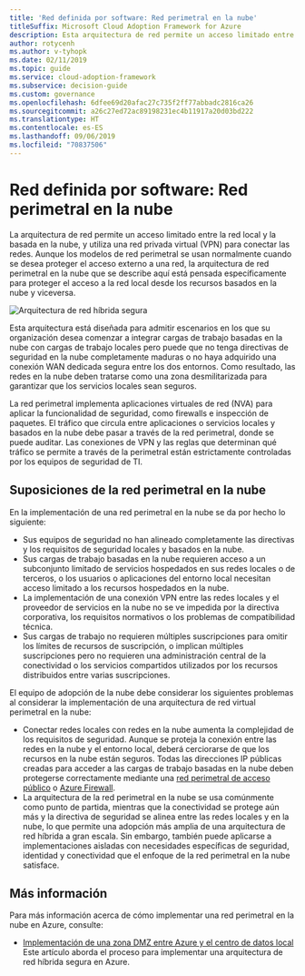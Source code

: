 ```yaml
---
title: 'Red definida por software: Red perimetral en la nube'
titleSuffix: Microsoft Cloud Adoption Framework for Azure
description: Esta arquitectura de red permite un acceso limitado entre la red local y las redes basadas en la nube.
author: rotycenh
ms.author: v-tyhopk
ms.date: 02/11/2019
ms.topic: guide
ms.service: cloud-adoption-framework
ms.subservice: decision-guide
ms.custom: governance
ms.openlocfilehash: 6dfee69d20afac27c735f2ff77abbadc2816ca26
ms.sourcegitcommit: a26c27ed72ac89198231ec4b11917a20d03bd222
ms.translationtype: HT
ms.contentlocale: es-ES
ms.lasthandoff: 09/06/2019
ms.locfileid: "70837506"
---
```

# <a name="software-defined-networking-cloud-dmz"></a>Red definida por software: Red perimetral en la nube

La arquitectura de red permite un acceso limitado entre la red local y la basada en la nube, y utiliza una red privada virtual (VPN) para conectar las redes. Aunque los modelos de red perimetral se usan normalmente cuando se desea proteger el acceso externo a una red, la arquitectura de red perimetral en la nube que se describe aquí está pensada específicamente para proteger el acceso a la red local desde los recursos basados en la nube y viceversa.

![Arquitectura de red híbrida segura](https://docs.microsoft.com/azure/architecture/reference-architectures/dmz/images/dmz-private.png)

Esta arquitectura está diseñada para admitir escenarios en los que su organización desea comenzar a integrar cargas de trabajo basadas en la nube con cargas de trabajo locales pero puede que no tenga directivas de seguridad en la nube completamente maduras o no haya adquirido una conexión WAN dedicada segura entre los dos entornos. Como resultado, las redes en la nube deben tratarse como una zona desmilitarizada para garantizar que los servicios locales sean seguros.

La red perimetral implementa aplicaciones virtuales de red (NVA) para aplicar la funcionalidad de seguridad, como firewalls e inspección de paquetes. El tráfico que circula entre aplicaciones o servicios locales y basados en la nube debe pasar a través de la red perimetral, donde se puede auditar. Las conexiones de VPN y las reglas que determinan qué tráfico se permite a través de la perimetral están estrictamente controladas por los equipos de seguridad de TI.

## <a name="cloud-dmz-assumptions"></a>Suposiciones de la red perimetral en la nube

En la implementación de una red perimetral en la nube se da por hecho lo siguiente:

- Sus equipos de seguridad no han alineado completamente las directivas y los requisitos de seguridad locales y basados en la nube.
- Sus cargas de trabajo basadas en la nube requieren acceso a un subconjunto limitado de servicios hospedados en sus redes locales o de terceros, o los usuarios o aplicaciones del entorno local necesitan acceso limitado a los recursos hospedados en la nube.
- La implementación de una conexión VPN entre las redes locales y el proveedor de servicios en la nube no se ve impedida por la directiva corporativa, los requisitos normativos o los problemas de compatibilidad técnica.
- Sus cargas de trabajo no requieren múltiples suscripciones para omitir los límites de recursos de suscripción, o implican múltiples suscripciones pero no requieren una administración central de la conectividad o los servicios compartidos utilizados por los recursos distribuidos entre varias suscripciones.

El equipo de adopción de la nube debe considerar los siguientes problemas al considerar la implementación de una arquitectura de red virtual perimetral en la nube:

- Conectar redes locales con redes en la nube aumenta la complejidad de los requisitos de seguridad. Aunque se proteja la conexión entre las redes en la nube y el entorno local, deberá cerciorarse de que los recursos en la nube están seguros. Todas las direcciones IP públicas creadas para acceder a las cargas de trabajo basadas en la nube deben protegerse correctamente mediante una [red perimetral de acceso público](/azure/architecture/reference-architectures/dmz/secure-vnet-dmz) o [Azure Firewall](/azure/firewall).
- La arquitectura de la red perimetral en la nube se usa comúnmente como punto de partida, mientras que la conectividad se protege aún más y la directiva de seguridad se alinea entre las redes locales y en la nube, lo que permite una adopción más amplia de una arquitectura de red híbrida a gran escala. Sin embargo, también puede aplicarse a implementaciones aisladas con necesidades específicas de seguridad, identidad y conectividad que el enfoque de la red perimetral en la nube satisface.

## <a name="learn-more"></a>Más información

Para más información acerca de cómo implementar una red perimetral en la nube en Azure, consulte:

- [Implementación de una zona DMZ entre Azure y el centro de datos local](https://docs.microsoft.com/azure/architecture/reference-architectures/dmz/secure-vnet-hybrid) Este artículo aborda el proceso para implementar una arquitectura de red híbrida segura en Azure.
